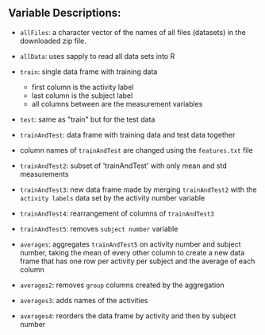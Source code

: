 ## Variable Descriptions:
* `allFiles`:  a character vector of the names of all files (datasets) in the downloaded zip file. 
* `allData`: uses sapply to read all data sets into R

* `train`: single data frame with training data
  - first column is the activity label
  - last column is the subject label
  - all columns between are the measurement variables
* `test`: same as "train" but for the test data

* `trainAndTest`: data frame with training data and test data together
* column names of `trainAndTest` are changed using the `features.txt` file

* `trainAndTest2`: subset of 'trainAndTest' with only mean and std measurements

* `trainAndTest3`: new data frame made by merging `trainAndTest2` with the `activity labels` data set by the activity number variable

* `trainAndTest4`: rearrangement of columns of `trainAndTest3`

* `trainAndTest5`: removes `subject number` variable

* `averages`: aggregates `trainAndTest5` on activity number and subject number, taking the mean of every other column to create a new data frame that has one row per activity per subject and the average of each column

* `averages2`: removes `group` columns created by the aggregation

* `averages3`: adds names of the activities

* `averages4`: reorders the data frame by activity and then by subject number
